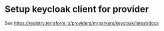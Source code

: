 # Setup keycloak client for provider

See <https://registry.terraform.io/providers/mrparkers/keycloak/latest/docs>
